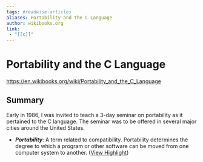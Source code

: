 ```yaml
---
tags: #readwise-articles
aliases: Portability and the C Language
author: wikibooks.org
link:
 - "[[c]]"
---
```

# Portability and the C Language

https://en.wikibooks.org/wiki/Portability_and_the_C_Language
## Summary
Early in 1986, I was invited to teach a 3-day seminar on portability as it pertained to the C language. The seminar was to be offered in several major cities around the United States.

- ***Portability***: A term related to compatibility. Portability determines the degree to which a program or other software can be moved from one computer system to another. ([View Highlight](https://read.readwise.io/read/01hbmrhdmt4ns8gb1drykh2cat))

